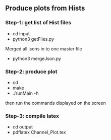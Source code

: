 ## Produce  plots from Hists 

### Step-1: get list of Hist files
* cd input
* python3 getFiles.py  

Merged all jsons in to one master file
* python3 mergeJson.py

### Step-2: produce plot 
* cd ..
* make
* ./runMain -h

then run the commands displayed on the screen


### Step-3: compile latex

* cd output
* pdflatex Channel_Plot.tex
